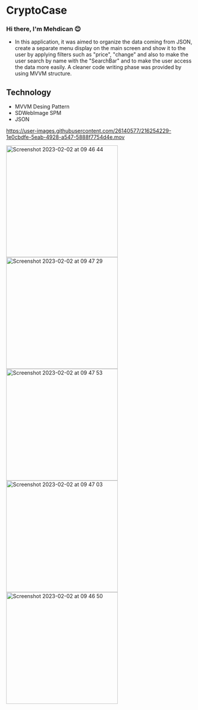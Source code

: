# CryptoCase
### Hi there, I'm Mehdican :blush:

- In this application, it was aimed to organize the data coming from JSON, create a separate menu display on the main screen and show it to the user by applying filters such as "price", "change" and also to make the user search by name with the "SearchBar" and to make the user access the data more easily. A cleaner code writing phase was provided by using MVVM structure.

## Technology

-  MVVM Desing Pattern
-  SDWebImage SPM
-  JSON

https://user-images.githubusercontent.com/26140577/216254229-1e0cbdfe-5eab-4928-a547-5888f7754d4e.mov


<img width="300" align="left" alt="Screenshot 2023-02-02 at 09 46 44" src="https://user-images.githubusercontent.com/26140577/216252518-d1f8ea62-827a-4716-a43f-0240c3279416.png">
<img width="300" align="left" alt="Screenshot 2023-02-02 at 09 47 29" src="https://user-images.githubusercontent.com/26140577/216252543-3fc46062-cc7d-4e70-a9a2-46fe962f492f.png">
<img width="300" align="left" alt="Screenshot 2023-02-02 at 09 47 53" src="https://user-images.githubusercontent.com/26140577/216252557-1a5eb73e-4122-4cc4-9862-39117a1fb1f5.png">
<img width="300" align="left" alt="Screenshot 2023-02-02 at 09 47 03" src="https://user-images.githubusercontent.com/26140577/216252568-87b0d325-e494-447a-b1f8-ff91fc90d2ff.png">
<img width="300" align="left" alt="Screenshot 2023-02-02 at 09 46 50" src="https://user-images.githubusercontent.com/26140577/216252580-c50baf39-eb0f-48d2-ab98-aed59b0e4838.png">
